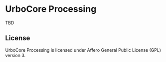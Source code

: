 # UrboCore Processing

TBD

## License

UrboCore Processing is licensed under Affero General Public License (GPL) version 3.